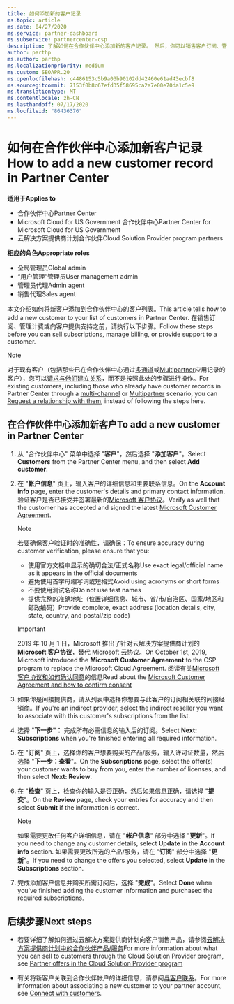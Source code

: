 ```yaml
---
title: 如何添加新的客户记录
ms.topic: article
ms.date: 04/27/2020
ms.service: partner-dashboard
ms.subservice: partnercenter-csp
description: 了解如何在合作伙伴中心添加新的客户记录。 然后，你可以销售客户订阅、管理计费或提供客户支持。
author: parthp
ms.author: parthp
ms.localizationpriority: medium
ms.custom: SEOAPR.20
ms.openlocfilehash: c4486153c5b9a03b90102dd42460e61ad43ecbf8
ms.sourcegitcommit: 7153f0b8c67efd35f58695ca2a7e00e70da1c5e9
ms.translationtype: MT
ms.contentlocale: zh-CN
ms.lasthandoff: 07/17/2020
ms.locfileid: "86436376"
---
```

# <a name="how-to-add-a-new-customer-record-in-partner-center"></a><span data-ttu-id="8a1f8-104">如何在合作伙伴中心添加新客户记录</span><span class="sxs-lookup"><span data-stu-id="8a1f8-104">How to add a new customer record in Partner Center</span></span>

<span data-ttu-id="8a1f8-105">**适用于**</span><span class="sxs-lookup"><span data-stu-id="8a1f8-105">**Applies to**</span></span>

- <span data-ttu-id="8a1f8-106">合作伙伴中心</span><span class="sxs-lookup"><span data-stu-id="8a1f8-106">Partner Center</span></span>
- <span data-ttu-id="8a1f8-107">Microsoft Cloud for US Government 合作伙伴中心</span><span class="sxs-lookup"><span data-stu-id="8a1f8-107">Partner Center for Microsoft Cloud for US Government</span></span>
- <span data-ttu-id="8a1f8-108">云解决方案提供商计划合作伙伴</span><span class="sxs-lookup"><span data-stu-id="8a1f8-108">Cloud Solution Provider program partners</span></span>

<span data-ttu-id="8a1f8-109">**相应的角色**</span><span class="sxs-lookup"><span data-stu-id="8a1f8-109">**Appropriate roles**</span></span>

- <span data-ttu-id="8a1f8-110">全局管理员</span><span class="sxs-lookup"><span data-stu-id="8a1f8-110">Global admin</span></span>
- <span data-ttu-id="8a1f8-111">“用户管理”管理员</span><span class="sxs-lookup"><span data-stu-id="8a1f8-111">User management admin</span></span>
- <span data-ttu-id="8a1f8-112">管理员代理</span><span class="sxs-lookup"><span data-stu-id="8a1f8-112">Admin agent</span></span>
- <span data-ttu-id="8a1f8-113">销售代理</span><span class="sxs-lookup"><span data-stu-id="8a1f8-113">Sales agent</span></span>

<span data-ttu-id="8a1f8-114">本文介绍如何将新客户添加到合作伙伴中心的客户列表。</span><span class="sxs-lookup"><span data-stu-id="8a1f8-114">This article tells how to add a new customer to your list of customers in Partner Center.</span></span> <span data-ttu-id="8a1f8-115">在销售订阅、管理计费或向客户提供支持之前，请执行以下步骤。</span><span class="sxs-lookup"><span data-stu-id="8a1f8-115">Follow these steps before you can sell subscriptions, manage billing, or provide support to a customer.</span></span>

>[!NOTE]
><span data-ttu-id="8a1f8-116">对于现有客户（包括那些已在合作伙伴中心通过[多通道](multichannel.md)或[Multipartner](multipartner.md)应用记录的客户），您可以[请求与他们建立关系](request-a-relationship-with-a-customer.md)，而不是按照此处的步骤进行操作。</span><span class="sxs-lookup"><span data-stu-id="8a1f8-116">For existing customers, including those who already have customer records in Partner Center through a [multi-channel](multichannel.md) or [Multipartner](multipartner.md) scenario, you can [Request a relationship with them](request-a-relationship-with-a-customer.md), instead of following the steps here.</span></span>

## <a name="to-add-a-new-customer-in-partner-center"></a><span data-ttu-id="8a1f8-117">在合作伙伴中心添加新客户</span><span class="sxs-lookup"><span data-stu-id="8a1f8-117">To add a new customer in Partner Center</span></span>

1. <span data-ttu-id="8a1f8-118">从 "合作伙伴中心" 菜单中选择 "**客户**"，然后选择 "**添加客户**"。</span><span class="sxs-lookup"><span data-stu-id="8a1f8-118">Select **Customers** from the Partner Center menu, and then select **Add customer**.</span></span>

2. <span data-ttu-id="8a1f8-119">在 "**帐户信息**" 页上，输入客户的详细信息和主要联系信息。</span><span class="sxs-lookup"><span data-stu-id="8a1f8-119">On the **Account info** page, enter the customer's details and primary contact information.</span></span> <span data-ttu-id="8a1f8-120">验证客户是否已接受并签署最新的[Microsoft 客户协议](agreements.md)。</span><span class="sxs-lookup"><span data-stu-id="8a1f8-120">Verify as well that the customer has accepted and signed the latest [Microsoft Customer Agreement](agreements.md).</span></span>

   >[!NOTE]
   >
   ><span data-ttu-id="8a1f8-121">若要确保客户验证时的准确性，请确保：</span><span class="sxs-lookup"><span data-stu-id="8a1f8-121">To ensure accuracy during customer verification, please ensure that you:</span></span>
   >
   >- <span data-ttu-id="8a1f8-122">使用官方文档中显示的确切合法/正式名称</span><span class="sxs-lookup"><span data-stu-id="8a1f8-122">Use exact legal/official name as it appears in the official documents</span></span>
   >- <span data-ttu-id="8a1f8-123">避免使用首字母缩写词或短格式</span><span class="sxs-lookup"><span data-stu-id="8a1f8-123">Avoid using acronyms or short forms</span></span>
   >- <span data-ttu-id="8a1f8-124">不要使用测试名称</span><span class="sxs-lookup"><span data-stu-id="8a1f8-124">Do not use test names</span></span>
   >- <span data-ttu-id="8a1f8-125">提供完整的准确地址（位置详细信息、城市、省/市/自治区、国家/地区和邮政编码）</span><span class="sxs-lookup"><span data-stu-id="8a1f8-125">Provide complete, exact address (location details, city, state, country, and postal/zip code)</span></span>

   >[!IMPORTANT]
   > <span data-ttu-id="8a1f8-126">2019 年 10 月 1 日，Microsoft 推出了针对云解决方案提供商计划的 **Microsoft 客户协议**，替代 Microsoft 云协议。</span><span class="sxs-lookup"><span data-stu-id="8a1f8-126">On October 1st, 2019, Microsoft introduced the **Microsoft Customer Agreement** to the CSP program to replace the Microsoft Cloud Agreement.</span></span> <span data-ttu-id="8a1f8-127">阅读有关[Microsoft 客户协议和如何确认同意](confirm-customer-agreement.md)的信息</span><span class="sxs-lookup"><span data-stu-id="8a1f8-127">Read about the [Microsoft Customer Agreement and how to confirm consent](confirm-customer-agreement.md)</span></span>
  
3. <span data-ttu-id="8a1f8-128">如果你是间接提供商，请从列表中选择你想要与此客户的订阅相关联的间接经销商。</span><span class="sxs-lookup"><span data-stu-id="8a1f8-128">If you're an indirect provider, select the indirect reseller you want to associate with this customer's subscriptions from the list.</span></span>

4. <span data-ttu-id="8a1f8-129">选择 "**下一步"：** 完成所有必需信息的输入后的订阅。</span><span class="sxs-lookup"><span data-stu-id="8a1f8-129">Select **Next: Subscriptions** when you're finished entering all required information.</span></span>

5. <span data-ttu-id="8a1f8-130">在 "**订阅**" 页上，选择你的客户想要购买的产品/服务，输入许可证数量，然后选择 "**下一步：查看**"。</span><span class="sxs-lookup"><span data-stu-id="8a1f8-130">On the **Subscriptions** page, select the offer(s) your customer wants to buy from you, enter the number of licenses, and then select **Next: Review**.</span></span>

6. <span data-ttu-id="8a1f8-131">在 "**检查**" 页上，检查你的输入是否正确，然后如果信息正确，请选择 "**提交**"。</span><span class="sxs-lookup"><span data-stu-id="8a1f8-131">On the **Review** page, check your entries for accuracy and then select **Submit** if the information is correct.</span></span>

   >[!NOTE]
   ><span data-ttu-id="8a1f8-132">如果需要更改任何客户详细信息，请在 "**帐户信息**" 部分中选择 "**更新**"。</span><span class="sxs-lookup"><span data-stu-id="8a1f8-132">If you need to change any customer details, select **Update** in the **Account info** section.</span></span> <span data-ttu-id="8a1f8-133">如果需要更改所选的产品/服务，请在 "**订阅**" 部分中选择 "**更新**"。</span><span class="sxs-lookup"><span data-stu-id="8a1f8-133">If you need to change the offers you selected, select **Update** in the **Subscriptions** section.</span></span>

7. <span data-ttu-id="8a1f8-134">完成添加客户信息并购买所需订阅后，选择 "**完成**"。</span><span class="sxs-lookup"><span data-stu-id="8a1f8-134">Select **Done** when you've finished adding the customer information and purchased the required subscriptions.</span></span>

## <a name="next-steps"></a><span data-ttu-id="8a1f8-135">后续步骤</span><span class="sxs-lookup"><span data-stu-id="8a1f8-135">Next steps</span></span>

- <span data-ttu-id="8a1f8-136">若要详细了解如何通过云解决方案提供商计划向客户销售产品，请参阅[云解决方案提供商计划中的合作伙伴产品/服务](csp-offers.md)</span><span class="sxs-lookup"><span data-stu-id="8a1f8-136">For more information about what you can sell to customers through the Cloud Solution Provider program, see [Partner offers in the Cloud Solution Provider program](csp-offers.md)</span></span>

- <span data-ttu-id="8a1f8-137">有关将新客户关联到合作伙伴帐户的详细信息，请参阅[与客户联系](customer-accounts.md)。</span><span class="sxs-lookup"><span data-stu-id="8a1f8-137">For more information about associating a new customer to your partner account, see [Connect with customers](customer-accounts.md).</span></span>
